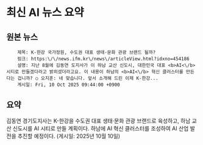 # 최신 AI 뉴스 요약

## 원본 뉴스
		제목: K-한강 국가정원, 수도권 대표 생태·문화 관광 브랜드 될까?
		링크: https:\/\/news.ifm.kr\/news\/articleView.html?idxno=454186
		설명: 지난 8월에 김동연 도지사가 이 하남 교산 신도시, 대한민국 대표 <b>AI<\/b>시티로 만들겠다라고 밝히셨더라고요. 이 내용이 하남의 <b>AI<\/b> 혁신 클러스터를 만든다는 겁니까? ○ 오지훈: 네 맞습니다. 앞서 소개해 드린 이제 K-한강... 
		게시일: Fri, 10 Oct 2025 09:44:00 +0900


## 요약
김동연 경기도지사는 K-한강을 수도권 대표 생태·문화 관광 브랜드로 육성하고, 하남 교산 신도시를 AI 시티로 만들 계획이다. 하남에 AI 혁신 클러스터를 조성하여 AI 산업 발전을 추진할 예정이다. (게시일: 2025년 10월 10일)
